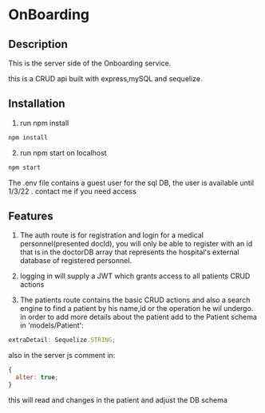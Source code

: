 # OnBoarding

## Description

This is the server side of the Onboarding service.

this is a CRUD api built with express,mySQL and sequelize.

## Installation

1. run npm install

```bash
npm install
```

2. run npm start on localhost

```bash
npm start
```

The .env file contains a guest user for the sql DB, the user is available until 1/3/22 . contact me if you need access

## Features

1. The auth route is for registration and login for a medical personnel(presented docId), you will only be able to register with an id that is in the doctorDB array that represents the hospital's external database of registered personnel.

2. logging in will supply a JWT which grants access to all patients CRUD actions

3. The patients route contains the basic CRUD actions and also a search engine to find a patient by his name,id or the operation he wil undergo.
   in order to add more details about the patient add to the Patient schema in 'models/Patient':

```javascript
extraDetail: Sequelize.STRING;
```

also in the server js
comment in:

```javascript
{
  alter: true;
}
```

this will read and changes in the patient and adjust the DB schema

